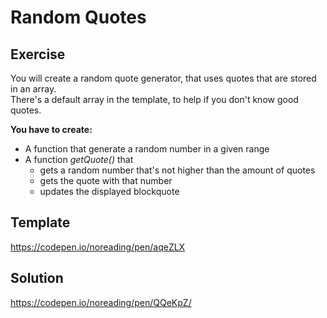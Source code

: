 # Random Quotes

## Exercise

You will create a random quote generator, that uses quotes that are stored in an array.  
There's a default array in the template, to help if you don't know good quotes.

__You have to create:__

- A function that generate a random number in a given range
- A function _getQuote()_ that 
    - gets a random number that's not higher than the amount of quotes
    - gets the quote with that number
    - updates the displayed blockquote

## Template

https://codepen.io/noreading/pen/aqeZLX

## Solution

https://codepen.io/noreading/pen/QQeKpZ/
